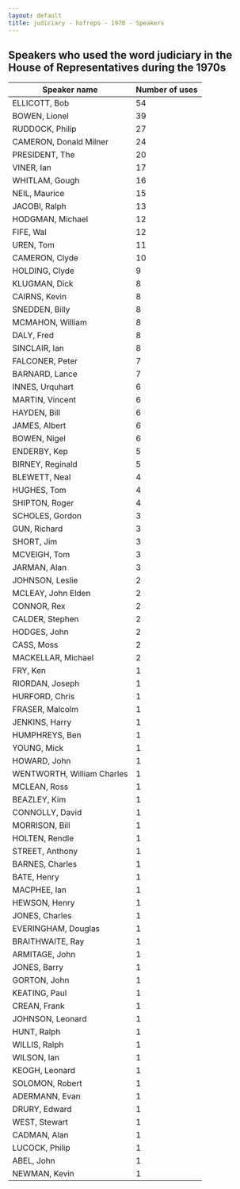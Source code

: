 ```yaml
---
layout: default
title: judiciary - hofreps - 1970 - Speakers
---
```

## Speakers who used the word **judiciary** in the House of Representatives during the 1970s

| Speaker name | Number of uses |
|--------------|----------------|
|ELLICOTT, Bob|54|
|BOWEN, Lionel|39|
|RUDDOCK, Philip|27|
|CAMERON, Donald Milner|24|
|PRESIDENT, The|20|
|VINER, Ian|17|
|WHITLAM, Gough|16|
|NEIL, Maurice|15|
|JACOBI, Ralph|13|
|HODGMAN, Michael|12|
|FIFE, Wal|12|
|UREN, Tom|11|
|CAMERON, Clyde|10|
|HOLDING, Clyde|9|
|KLUGMAN, Dick|8|
|CAIRNS, Kevin|8|
|SNEDDEN, Billy|8|
|MCMAHON, William|8|
|DALY, Fred|8|
|SINCLAIR, Ian|8|
|FALCONER, Peter|7|
|BARNARD, Lance|7|
|INNES, Urquhart|6|
|MARTIN, Vincent|6|
|HAYDEN, Bill|6|
|JAMES, Albert|6|
|BOWEN, Nigel|6|
|ENDERBY, Kep|5|
|BIRNEY, Reginald|5|
|BLEWETT, Neal|4|
|HUGHES, Tom|4|
|SHIPTON, Roger|4|
|SCHOLES, Gordon|3|
|GUN, Richard|3|
|SHORT, Jim|3|
|MCVEIGH, Tom|3|
|JARMAN, Alan|3|
|JOHNSON, Leslie|2|
|MCLEAY, John Elden|2|
|CONNOR, Rex|2|
|CALDER, Stephen|2|
|HODGES, John|2|
|CASS, Moss|2|
|MACKELLAR, Michael|2|
|FRY, Ken|1|
|RIORDAN, Joseph|1|
|HURFORD, Chris|1|
|FRASER, Malcolm|1|
|JENKINS, Harry|1|
|HUMPHREYS, Ben|1|
|YOUNG, Mick|1|
|HOWARD, John|1|
|WENTWORTH, William Charles|1|
|MCLEAN, Ross|1|
|BEAZLEY, Kim|1|
|CONNOLLY, David|1|
|MORRISON, Bill|1|
|HOLTEN, Rendle|1|
|STREET, Anthony|1|
|BARNES, Charles|1|
|BATE, Henry|1|
|MACPHEE, Ian|1|
|HEWSON, Henry|1|
|JONES, Charles|1|
|EVERINGHAM, Douglas|1|
|BRAITHWAITE, Ray|1|
|ARMITAGE, John|1|
|JONES, Barry|1|
|GORTON, John|1|
|KEATING, Paul|1|
|CREAN, Frank|1|
|JOHNSON, Leonard|1|
|HUNT, Ralph|1|
|WILLIS, Ralph|1|
|WILSON, Ian|1|
|KEOGH, Leonard|1|
|SOLOMON, Robert|1|
|ADERMANN, Evan|1|
|DRURY, Edward|1|
|WEST, Stewart|1|
|CADMAN, Alan|1|
|LUCOCK, Philip|1|
|ABEL, John|1|
|NEWMAN, Kevin|1|

